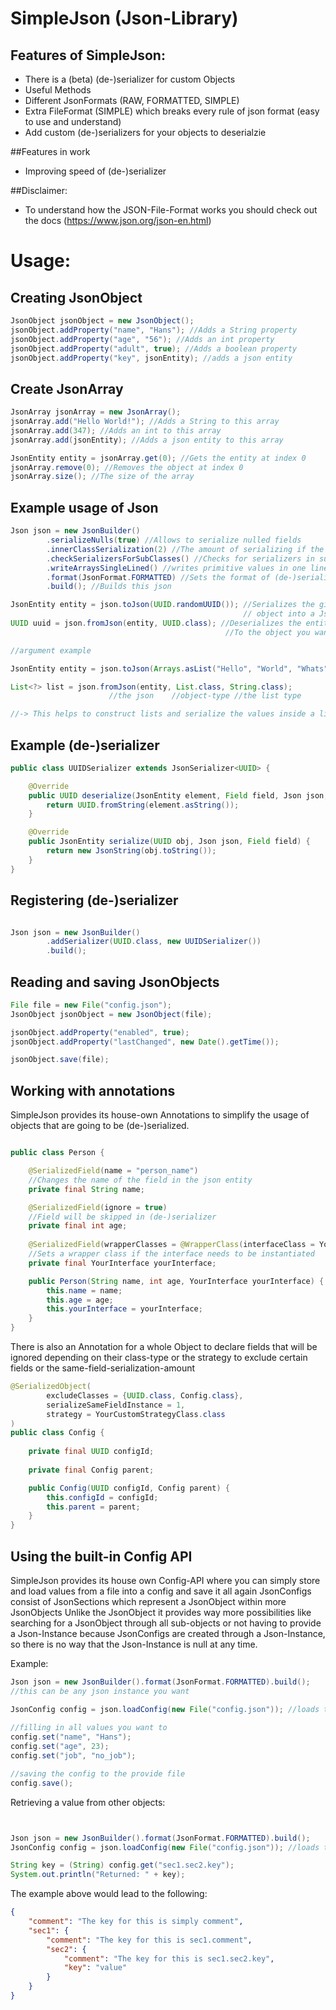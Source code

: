 
# SimpleJson (Json-Library)

## Features of SimpleJson:
- There is a (beta) (de-)serializer for custom Objects
- Useful Methods
- Different JsonFormats (RAW, FORMATTED, SIMPLE)
- Extra FileFormat (SIMPLE) which breaks every rule of json format (easy to use and understand)
- Add custom (de-)serializers for your objects to deserialzie

##Features in work
- Improving speed of (de-)serializer 

##Disclaimer:
- To understand how the JSON-File-Format works you should check out the docs (https://www.json.org/json-en.html)

# Usage:

## Creating JsonObject

```java
JsonObject jsonObject = new JsonObject();
jsonObject.addProperty("name", "Hans"); //Adds a String property
jsonObject.addProperty("age", "56"); //Adds an int property
jsonObject.addProperty("adult", true); //Adds a boolean property
jsonObject.addProperty("key", jsonEntity); //adds a json entity
```

## Create JsonArray

```java
JsonArray jsonArray = new JsonArray();
jsonArray.add("Hello World!"); //Adds a String to this array
jsonArray.add(347); //Adds an int to this array
jsonArray.add(jsonEntity); //Adds a json entity to this array

JsonEntity entity = jsonArray.get(0); //Gets the entity at index 0
jsonArray.remove(0); //Removes the object at index 0
jsonArray.size(); //The size of the array

```

## Example usage of Json

```java
Json json = new JsonBuilder()
        .serializeNulls(true) //Allows to serialize nulled fields
        .innerClassSerialization(2) //The amount of serializing if the class has its same class as field
        .checkSerializersForSubClasses() //Checks for serializers in subclasses
        .writeArraysSingleLined() //writes primitive values in one line
        .format(JsonFormat.FORMATTED) //Sets the format of (de-)serialized entities
        .build(); //Builds this json

JsonEntity entity = json.toJson(UUID.randomUUID()); //Serializes the given 
                                                    // object into a JsonEntity
UUID uuid = json.fromJson(entity, UUID.class); //Deserializes the entity
                                                //To the object you want

//argument example

JsonEntity entity = json.toJson(Arrays.asList("Hello", "World", "Whats", "up?"));

List<?> list = json.fromJson(entity, List.class, String.class);
                      //the json    //object-type //the list type

//-> This helps to construct lists and serialize the values inside a list the right way

```

## Example (de-)serializer

```java
public class UUIDSerializer extends JsonSerializer<UUID> {

    @Override
    public UUID deserialize(JsonEntity element, Field field, Json json, Class<?>... arguments) {
        return UUID.fromString(element.asString());
    }

    @Override
    public JsonEntity serialize(UUID obj, Json json, Field field) {
        return new JsonString(obj.toString());
    }
}
```

## Registering (de-)serializer

```java

Json json = new JsonBuilder()
        .addSerializer(UUID.class, new UUIDSerializer())
        .build();

```

## Reading and saving JsonObjects

```java
File file = new File("config.json");
JsonObject jsonObject = new JsonObject(file);

jsonObject.addProperty("enabled", true);
jsonObject.addProperty("lastChanged", new Date().getTime());

jsonObject.save(file);

```

## Working with annotations

SimpleJson provides its house-own Annotations to simplify the usage of objects
that are going to be (de-)serialized.

```java

public class Person {

    @SerializedField(name = "person_name")
    //Changes the name of the field in the json entity
    private final String name;

    @SerializedField(ignore = true) 
    //Field will be skipped in (de-)serializer
    private final int age;
    
    @SerializedField(wrapperClasses = @WrapperClass(interfaceClass = YourInterface.class, wrapperClass = YourWrapperClass.class))
    //Sets a wrapper class if the interface needs to be instantiated
    private final YourInterface yourInterface;

    public Person(String name, int age, YourInterface yourInterface) {
        this.name = name;
        this.age = age;
        this.yourInterface = yourInterface;
    }
}
```
There is also an Annotation for a whole Object to declare fields
that will be ignored depending on their class-type or the strategy to exclude
certain fields or the same-field-serialization-amount

```java
@SerializedObject(
        excludeClasses = {UUID.class, Config.class},
        serializeSameFieldInstance = 1,
        strategy = YourCustomStrategyClass.class
)
public class Config {
    
    private final UUID configId;
    
    private final Config parent;

    public Config(UUID configId, Config parent) {
        this.configId = configId;
        this.parent = parent;
    }
}
```

## Using the built-in Config API

SimpleJson provides its house own Config-API where you can simply
store and load values from a file into a config and save it all again
JsonConfigs consist of JsonSections which represent a JsonObject within
more JsonObjects
Unlike the JsonObject it provides way more possibilities like searching for a
JsonObject through all sub-objects or not having to provide a Json-Instance
because JsonConfigs are created through a Json-Instance, so there is no way 
that the Json-Instance is null at any time.

Example:
```java
Json json = new JsonBuilder().format(JsonFormat.FORMATTED).build();
//this can be any json instance you want

JsonConfig config = json.loadConfig(new File("config.json")); //loads the config
        
//filling in all values you want to
config.set("name", "Hans");
config.set("age", 23);
config.set("job", "no_job");

//saving the config to the provide file
config.save();
```

Retrieving a value from other objects:

```java


Json json = new JsonBuilder().format(JsonFormat.FORMATTED).build();
JsonConfig config = json.loadConfig(new File("config.json")); //loads the config

String key = (String) config.get("sec1.sec2.key");
System.out.println("Returned: " + key);
```

The example above would lead to the following:

```json
{
    "comment": "The key for this is simply comment",
    "sec1": {
        "comment": "The key for this is sec1.comment",
        "sec2": {
            "comment": "The key for this is sec1.sec2.key",
            "key": "value"
        }
    }
}
```